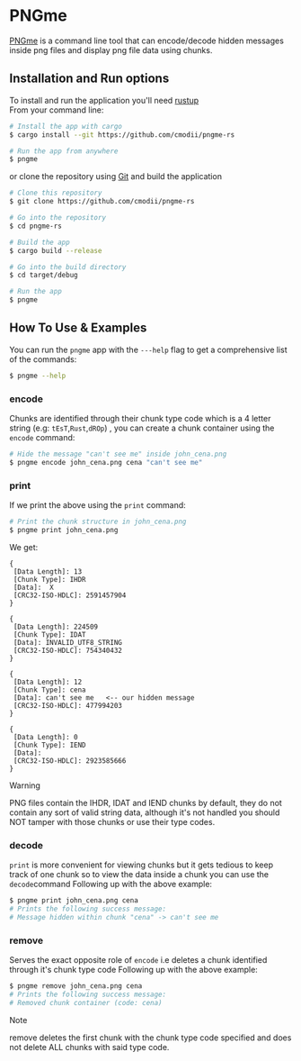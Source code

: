 # PNGme
[PNGme](https://jrdngr.github.io/pngme_book/introduction.html) is a command line tool that can encode/decode hidden messages inside png files and display png file data using chunks.
## Installation and Run options
To install and run the application you'll need  [rustup](https://www.rust-lang.org/tools/install)<br />From your command line:
```sh
# Install the app with cargo
$ cargo install --git https://github.com/cmodii/pngme-rs

# Run the app from anywhere
$ pngme
```

or clone the repository using [Git](https://git-scm.com/) and build the application
```sh
# Clone this repository
$ git clone https://github.com/cmodii/pngme-rs

# Go into the repository
$ cd pngme-rs

# Build the app
$ cargo build --release

# Go into the build directory
$ cd target/debug

# Run the app
$ pngme
```
## How To Use & Examples
You can run the ``pngme`` app with the ``---help`` flag to get a comprehensive list of the commands:
```sh
$ pngme --help
```
### encode

Chunks are identified through their chunk type code which is a 4 letter string (e.g: `tEsT`,`Rust`,`dROp`) , you can create a chunk container using the ``encode`` command:
```sh
# Hide the message "can't see me" inside john_cena.png
$ pngme encode john_cena.png cena "can't see me"
```
### print
If we print the above using the ``print`` command:
```sh
# Print the chunk structure in john_cena.png
$ pngme print john_cena.png
```
We get:
```
{
 [Data Length]: 13
 [Chunk Type]: IHDR
 [Data]:  X
 [CRC32-ISO-HDLC]: 2591457904
}

{
 [Data Length]: 224509
 [Chunk Type]: IDAT
 [Data]: INVALID_UTF8_STRING
 [CRC32-ISO-HDLC]: 754340432
}

{ 
 [Data Length]: 12
 [Chunk Type]: cena
 [Data]: can't see me   <-- our hidden message
 [CRC32-ISO-HDLC]: 477994203
}

{
 [Data Length]: 0
 [Chunk Type]: IEND
 [Data]:
 [CRC32-ISO-HDLC]: 2923585666
}
```
> [!WARNING] 
> PNG files contain the IHDR, IDAT and IEND chunks by default, they do not contain any sort of valid string data, although it's not handled you should NOT tamper with those chunks or use their type codes.

### decode
``print`` is more convenient for viewing chunks but it gets tedious to keep track of one chunk so to view the data inside a chunk you can use the ``decode``command
Following up with the above example:
```sh
$ pngme print john_cena.png cena
# Prints the following success message:
# Message hidden within chunk "cena" -> can't see me
```
### remove
Serves the exact opposite role of ``encode`` i.e deletes a chunk identified through it's chunk type code
Following up with the above example:
```sh
$ pngme remove john_cena.png cena
# Prints the following success message:
# Removed chunk container (code: cena)
```
> [!NOTE] 
> remove deletes the first chunk with the chunk type code specified and does not delete ALL chunks with said type code.
